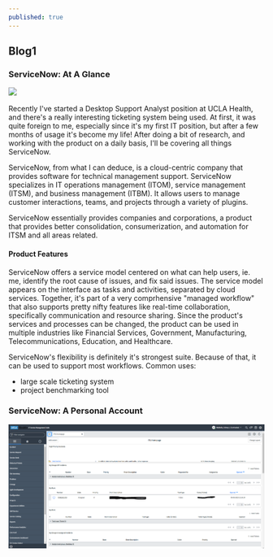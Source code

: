 ```yaml
---
published: true
---
```

## Blog1

### ServiceNow: At A Glance
![](https://mms.businesswire.com/media/20200707005315/en/788155/23/ServiceNow_logo_registered_april_28_2020.jpg)

Recently I've started a Desktop Support Analyst position at UCLA Health, and there's a really interesting ticketing system being used. At first, it was quite foreign to me, especially since it's my first IT position, but after a few months of usage it's become my life! After doing a bit of research, and working with the product on a daily basis, I'll be covering all things ServiceNow.

ServiceNow, from what I can deduce, is a cloud-centric company that provides software for technical management support. ServiceNow specializes in IT operations management (ITOM), service management (ITSM), and business management (ITBM). It allows users to manage customer interactions, teams, and projects through a variety of plugins. 

ServiceNow essentially provides companies and corporations, a product that provides better consolidation, consumerization, and automation for ITSM and all areas related.

#### Product Features

ServiceNow offers a service model centered on what can help users, ie. me, identify the root cause of issues, and fix said issues. The service model appears on the interface as tasks and activities, separated by cloud services. Together, it's part of a very comprhensive "managed workflow" that also supports pretty nifty features like real-time collaboration, specifically communication and resource sharing. Since the product's services and processes can be changed, the product can be used in multiple industries like Financial Services, Government, Manufacturing, Telecommunications, Education, and Healthcare. 

ServiceNow's flexibility is definitely it's strongest suite. Because of that, it can be used to support most workflows. Common uses:

* large scale ticketing system
* project benchmarking tool

### ServiceNow: A Personal Account

![](/images/Capture.PNG)
